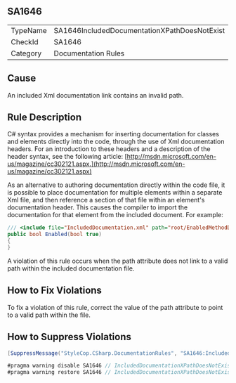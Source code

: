 ﻿## SA1646

<table>
<tr>
  <td>TypeName</td>
  <td>SA1646IncludedDocumentationXPathDoesNotExist</td>
</tr>
<tr>
  <td>CheckId</td>
  <td>SA1646</td>
</tr>
<tr>
  <td>Category</td>
  <td>Documentation Rules</td>
</tr>
</table>

## Cause

An included Xml documentation link contains an invalid path.

## Rule Description

C# syntax provides a mechanism for inserting documentation for classes and elements directly into the code, through the use of Xml documentation headers. For an introduction to these headers and a description of the header syntax, see the following article: [http://msdn.microsoft.com/en-us/magazine/cc302121.aspx.](http://msdn.microsoft.com/en-us/magazine/cc302121.aspx)

As an alternative to authoring documentation directly within the code file, it is possible to place documentation for multiple elements within a separate Xml file, and then reference a section of that file within an element's documentation header. This causes the compiler to import the documentation for that element from the included document. For example:

```csharp
/// <include file="IncludedDocumentation.xml" path="root/EnabledMethodDocs" />
public bool Enabled(bool true)
{
}
```

A violation of this rule occurs when the path attribute does not link to a valid path within the included documentation file.

## How to Fix Violations

To fix a violation of this rule, correct the value of the path attribute to point to a valid path within the file.

## How to Suppress Violations

```csharp
[SuppressMessage("StyleCop.CSharp.DocumentationRules", "SA1646:IncludedDocumentationXPathDoesNotExist", Justification = "Reviewed.")]
```

```csharp
#pragma warning disable SA1646 // IncludedDocumentationXPathDoesNotExist
#pragma warning restore SA1646 // IncludedDocumentationXPathDoesNotExist
```
